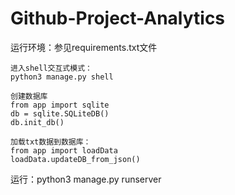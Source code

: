 # Github-Project-Analytics
  
  运行环境：参见requirements.txt文件
    
    进入shell交互式模式：
    python3 manage.py shell
    
    创建数据库
    from app import sqlite
    db = sqlite.SQLiteDB()
    db.init_db()
    
    加载txt数据到数据库：
    from app import loadData
    loadData.updateDB_from_json()
    
    
  运行：python3 manage.py runserver
    
